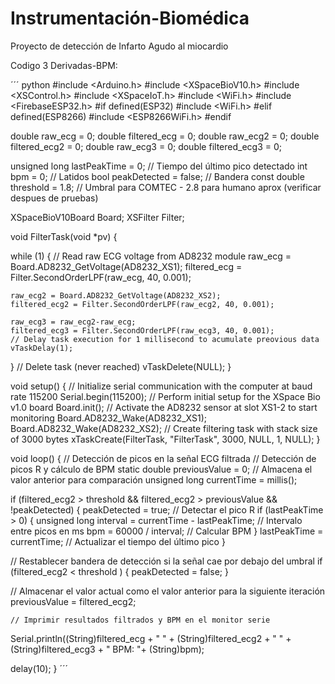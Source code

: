 # Instrumentación-Biomédica
Proyecto de detección de Infarto Agudo al miocardio

Codigo 3 Derivadas-BPM:

´´´ python 
#include <Arduino.h>
#include <XSpaceBioV10.h>
#include <XSControl.h>
#include <XSpaceIoT.h>
#include <WiFi.h>
#include <FirebaseESP32.h>
#if defined(ESP32)
  #include <WiFi.h>
#elif defined(ESP8266)
  #include <ESP8266WiFi.h>
#endif

double raw_ecg = 0;
double filtered_ecg = 0;
double raw_ecg2 = 0;
double filtered_ecg2 = 0;
double raw_ecg3 = 0;
double filtered_ecg3 = 0;

unsigned long lastPeakTime = 0;    // Tiempo del último pico detectado
int bpm = 0;                      // Latidos
bool peakDetected = false;        // Bandera 
const double threshold = 1.8;     // Umbral para COMTEC - 2.8 para humano aprox (verificar despues de pruebas) 

XSpaceBioV10Board Board;
XSFilter Filter;

void FilterTask(void *pv) {


  while (1) {
    // Read raw ECG voltage from AD8232 module
    raw_ecg = Board.AD8232_GetVoltage(AD8232_XS1);
    filtered_ecg = Filter.SecondOrderLPF(raw_ecg, 40, 0.001);

    raw_ecg2 = Board.AD8232_GetVoltage(AD8232_XS2);
    filtered_ecg2 = Filter.SecondOrderLPF(raw_ecg2, 40, 0.001);

    raw_ecg3 = raw_ecg2-raw_ecg;
    filtered_ecg3 = Filter.SecondOrderLPF(raw_ecg3, 40, 0.001);
    // Delay task execution for 1 millisecond to acumulate preovious data 
    vTaskDelay(1);
  }
  // Delete task (never reached)
  vTaskDelete(NULL);
}

void setup() {
  // Initialize serial communication with the computer at baud rate 115200
  Serial.begin(115200);
  // Perform initial setup for the XSpace Bio v1.0 board
  Board.init();
  // Activate the AD8232 sensor at slot XS1-2 to start monitoring
  Board.AD8232_Wake(AD8232_XS1);
  Board.AD8232_Wake(AD8232_XS2);
  // Create filtering task with stack size of 3000 bytes
  xTaskCreate(FilterTask, "FilterTask", 3000, NULL, 1, NULL);
}

void loop() {
    // Detección de picos en la señal ECG filtrada
  // Detección de picos R y cálculo de BPM
  static double previousValue = 0; // Almacena el valor anterior para comparación
  unsigned long currentTime = millis();

  if (filtered_ecg2 > threshold && filtered_ecg2 > previousValue && !peakDetected) {
    peakDetected = true; // Detectar el pico R
    if (lastPeakTime > 0) {
      unsigned long interval = currentTime - lastPeakTime; // Intervalo entre picos en ms
      bpm = 60000 / interval; // Calcular BPM
    }
    lastPeakTime = currentTime; // Actualizar el tiempo del último pico
  }

  // Restablecer bandera de detección si la señal cae por debajo del umbral
  if (filtered_ecg2 < threshold ) {
    peakDetected = false;
  }

  // Almacenar el valor actual como el valor anterior para la siguiente iteración
  previousValue = filtered_ecg2;

    // Imprimir resultados filtrados y BPM en el monitor serie
  Serial.println((String)filtered_ecg + " " + (String)filtered_ecg2 + " " + (String)filtered_ecg3 + " BPM: "+ (String)bpm);

  delay(10);
}
´´´
